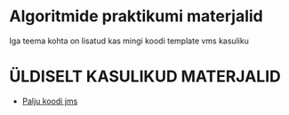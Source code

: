 # Algoritmide praktikumi materjalid

Iga teema kohta on lisatud kas mingi koodi template vms kasuliku 

# ÜLDISELT KASULIKUD MATERJALID 

+ [Palju koodi jms](https://algs4.cs.princeton.edu/10fundamentals/)
